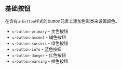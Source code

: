 ## 基础按钮
在含有`u-button`样式的button元素上添加色彩类来设置颜色。

* `u-button-primary` - 主色按钮
* `u-button-accent` - 辅色按钮
* `u-button-success` - 绿色按钮
* `u-button-info` - 蓝色按钮
* `u-button-danger` - 红色按钮
* `u-button-warning` - 橙色按钮